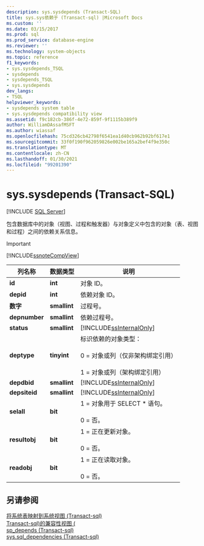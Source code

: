 ```yaml
---
description: sys.sysdepends (Transact-SQL)
title: sys.sys依赖于 (Transact-sql) |Microsoft Docs
ms.custom: ''
ms.date: 03/15/2017
ms.prod: sql
ms.prod_service: database-engine
ms.reviewer: ''
ms.technology: system-objects
ms.topic: reference
f1_keywords:
- sys.sysdepends_TSQL
- sysdepends
- sysdepends_TSQL
- sys.sysdepends
dev_langs:
- TSQL
helpviewer_keywords:
- sysdepends system table
- sys.sysdepends compatibility view
ms.assetid: f9c182cb-386f-4e72-859f-9f1115b389f9
author: WilliamDAssafMSFT
ms.author: wiassaf
ms.openlocfilehash: 75cd326cb42798f6541ea1d40cb962b92bf617e1
ms.sourcegitcommit: 33f0f190f962059826e002be165a2bef4f9e350c
ms.translationtype: MT
ms.contentlocale: zh-CN
ms.lasthandoff: 01/30/2021
ms.locfileid: "99201390"
---
```

# <a name="syssysdepends-transact-sql"></a>sys.sysdepends (Transact-SQL)
[!INCLUDE [SQL Server](../../includes/applies-to-version/sqlserver.md)]

  包含数据库中的对象（视图、过程和触发器）与对象定义中包含的对象（表、视图和过程）之间的依赖关系信息。  
  
> [!IMPORTANT]  
>  [!INCLUDE[ssnoteCompView](../../includes/ssnotecompview-md.md)]  
  
|列名称|数据类型|说明|  
|-----------------|---------------|-----------------|  
|**id**|**int**|对象 ID。|  
|**depid**|**int**|依赖对象 ID。|  
|**数字**|**smallint**|过程号。|  
|**depnumber**|**smallint**|依赖过程号。|  
|**status**|**smallint**|[!INCLUDE[ssInternalOnly](../../includes/ssinternalonly-md.md)]|  
|**deptype**|**tinyint**|标识依赖的对象类型：<br /><br /> 0 = 对象或列（仅非架构绑定引用）<br /><br /> 1 = 对象或列（架构绑定引用）|  
|**depdbid**|**smallint**|[!INCLUDE[ssInternalOnly](../../includes/ssinternalonly-md.md)]|  
|**depsiteid**|**smallint**|[!INCLUDE[ssInternalOnly](../../includes/ssinternalonly-md.md)]|  
|**selall**|**bit**|1 = 对象用于 SELECT * 语句。<br /><br /> 0 = 否。|  
|**resultobj**|**bit**|1 = 正在更新对象。<br /><br /> 0 = 否。|  
|**readobj**|**bit**|1 = 正在读取对象。<br /><br /> 0 = 否。|  
  
## <a name="see-also"></a>另请参阅  
 [将系统表映射到系统视图 &#40;Transact-sql&#41;](../../relational-databases/system-tables/mapping-system-tables-to-system-views-transact-sql.md)   
 [Transact-sql&#41;的兼容性视图 &#40;](~/relational-databases/system-compatibility-views/system-compatibility-views-transact-sql.md)   
 [sp_depends &#40;Transact-sql&#41;](../../relational-databases/system-stored-procedures/sp-depends-transact-sql.md)   
 [sys.sql_dependencies &#40;Transact-sql&#41;](../../relational-databases/system-catalog-views/sys-sql-dependencies-transact-sql.md)  
  
  
